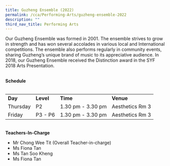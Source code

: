 ```yaml
---
title: Guzheng Ensemble (2022)
permalink: /cca/Performing-Arts/guzheng-ensemble-2022
description: ""
third_nav_title: Performing Arts
---
```



<p>Our Guzheng Ensemble was formed in 2001. The ensemble strives to grow in strength and has won several accolades in various local and International competitions. The ensemble also performs regularly in community events, sharing Guzheng&rsquo;s unique brand of music to its appreciative audience. In 2018, our Guzheng Ensemble received the Distinction award in the SYF 2018 Arts Presentation.</p>
<p><br /><strong>Schedule</strong><br /><br /></p>
<table border="0" cellspacing="0" cellpadding="10">
<tbody>
<tr>
<td><strong>Day</strong></td>
<td><strong>Level</strong></td>
<td><strong>Time</strong></td>
<td><strong>Venue</strong></td>
</tr>
<tr>
<td>Thursday</td>
<td>P2</td>
<td>1.30 pm - 3.30 pm</td>
<td>
<div>Aesthetics Rm 3</div>
</td>
</tr>
<tr>
<td>Friday</td>
<td>P3 - P6</td>
<td>1.30 pm - 3.30 pm</td>
<td>
<div>Aesthetics Rm 3</div>
</td>
</tr>
</tbody>
</table>
<p><br /><strong>Teachers-In-Charge</strong></p>
<ul>
<li>Mr Chong Wee Tit (Overall Teacher-in-charge)</li>
<li>Ms Fiona Tan</li>
<li>Ms Tan Soo Kheng</li>
<li>Ms Fiona Tan</li>
</ul>